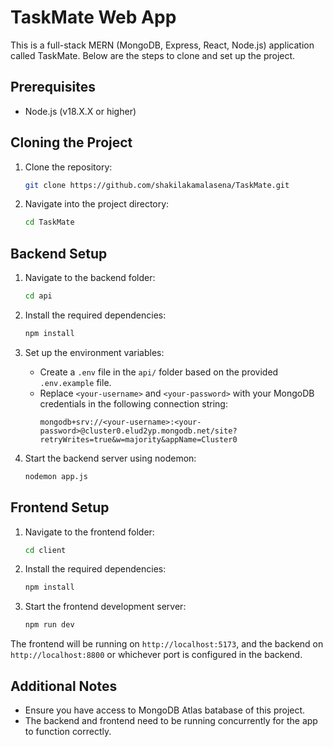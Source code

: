 
# TaskMate Web App

This is a full-stack MERN (MongoDB, Express, React, Node.js) application called TaskMate. Below are the steps to clone and set up the project.

## Prerequisites
- Node.js (v18.X.X or higher)

## Cloning the Project
1. Clone the repository:
   ```bash
   git clone https://github.com/shakilakamalasena/TaskMate.git
   ```
2. Navigate into the project directory:
   ```bash
   cd TaskMate
   ```

## Backend Setup

1. Navigate to the backend folder:
   ```bash
   cd api
   ```
   
2. Install the required dependencies:
   ```bash
   npm install
   ```

3. Set up the environment variables:
   - Create a `.env` file in the `api/` folder based on the provided `.env.example` file.
   - Replace `<your-username>` and `<your-password>` with your MongoDB credentials in the following connection string:
     ```
     mongodb+srv://<your-username>:<your-password>@cluster0.elud2yp.mongodb.net/site?retryWrites=true&w=majority&appName=Cluster0
     ```

4. Start the backend server using nodemon:
   ```bash
   nodemon app.js
   ```

## Frontend Setup

1. Navigate to the frontend folder:
   ```bash
   cd client
   ```

2. Install the required dependencies:
   ```bash
   npm install
   ```

3. Start the frontend development server:
   ```bash
   npm run dev
   ```

The frontend will be running on `http://localhost:5173`, and the backend on `http://localhost:8800` or whichever port is configured in the backend.

## Additional Notes
- Ensure you have access to MongoDB Atlas batabase of this project.
- The backend and frontend need to be running concurrently for the app to function correctly.
